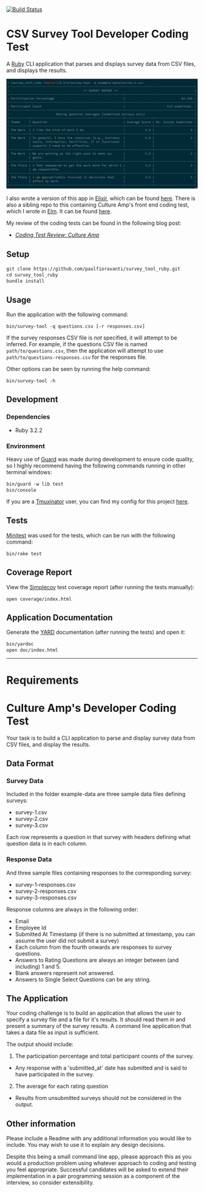 [![Build Status][Build Status image]][Build Status url]

# CSV Survey Tool Developer Coding Test

A [Ruby][] CLI application that parses and displays survey data from CSV files,
and displays the results.

![Screenshot][screenshot url]

I also wrote a version of this app in [Elixir][], which can be found
[here][survey-tool-elixir]. There is also a sibling repo to this containing
Culture Amp's front end coding test, which I wrote in [Elm][]. It can be found
[here][survey-tool-elm].

My review of the coding tests can be found in the following blog post:

- _[Coding Test Review: Culture Amp][]_

## Setup

```console
git clone https://github.com/paulfioravanti/survey_tool_ruby.git
cd survey_tool_ruby
bundle install
```

## Usage

Run the application with the following command:

```console
bin/survey-tool -q questions.csv [-r responses.csv]
```

If the survey responses CSV file is _not_ specified, it will attempt to be
inferred.  For example, if the questions CSV file is named
`path/to/questions.csv`, then the application will attempt to use
`path/to/questions-responses.csv` for the responses file.

Other options can be seen by running the help command:

```console
bin/survey-tool -h
```

## Development

### Dependencies

- Ruby 3.2.2

### Environment

Heavy use of [Guard][] was made during development to ensure code quality,
so I highly recommend having the following commands running in other
terminal windows:

```console
bin/guard -w lib test
bin/console
```

If you are a [Tmuxinator][] user, you can find my config for this project
[here][tmuxinator-config].

## Tests

[Minitest][] was used for the tests, which can be run with the
following command:

```console
bin/rake test
```

## Coverage Report

View the [Simplecov][] test coverage report (after running the tests manually):

```console
open coverage/index.html
```

## Application Documentation

Generate the [YARD][] documentation (after running the tests) and open it:

```console
bin/yardoc
open doc/index.html
```

[Build Status image]: https://github.com/paulfioravanti/survey_tool_ruby/actions/workflows/ci.yml/badge.svg
[Build Status url]: https://github.com/paulfioravanti/survey_tool_ruby/actions/workflows/ci.yml
[Coding Test Review: Culture Amp]: https://www.paulfioravanti.com/blog/coding-test-review-culture-amp/
[Elixir]: https://github.com/elixir-lang/elixir
[Elm]: https://elm-lang.org/
[Guard]: https://github.com/guard/guard/
[Minitest]: https://github.com/seattlerb/minitest
[Ruby]: https://github.com/ruby/ruby
[screenshot url]: ./ruby-screenshot.jpg
[Simplecov]: https://github.com/colszowka/simplecov
[survey-tool-elixir]: https://github.com/paulfioravanti/survey_tool_elixir
[survey-tool-elm]: https://github.com/paulfioravanti/survey_tool_elm
[Tmuxinator]: https://github.com/tmuxinator/tmuxinator
[tmuxinator-config]: https://github.com/paulfioravanti/dotfiles/blob/master/tmuxinator/survey_tool_ruby.yml
[YARD]: https://github.com/lsegal/yard

---

# Requirements

# Culture Amp's Developer Coding Test

Your task is to build a CLI application to parse and display survey data from CSV files, and display the results.

## Data Format

### Survey Data
Included in the folder example-data are three sample data files defining surveys:
* survey-1.csv
* survey-2.csv
* survey-3.csv

Each row represents a question in that survey with headers defining what question data is in each column.

### Response Data
And three sample files containing responses to the corresponding survey:
* survey-1-responses.csv
* survey-2-responses.csv
* survey-3-responses.csv

Response columns are always in the following order:
* Email
* Employee Id
* Submitted At Timestamp (if there is no submitted at timestamp, you can assume the user did not submit a survey) 
* Each column from the fourth onwards are responses to survey questions.
* Answers to Rating Questions are always an integer between (and including) 1 and 5. 
* Blank answers represent not answered. 
* Answers to Single Select Questions can be any string.

## The Application

Your coding challenge is to build an application that allows the user to specify a survey file and a file for it's results. It should read them in and present a summary of the survey results. A command line application that takes a data file as input is sufficient.

The output should include: 

1. The participation percentage and total participant counts of the survey.
- Any response with a 'submitted_at' date has submitted and is said to have participated in the survey.
2. The average for each rating question
- Results from unsubmitted surveys should not be considered in the output. 

## Other information

Please include a Readme with any additional information you would like to include. You may wish to use it to explain any design decisions.

Despite this being a small command line app, please approach this as you would a production problem using whatever approach to coding and testing you feel appropriate. Successful candidates will be asked to extend their implementation in a pair programming session as a component of the interview, so consider extensibility.
